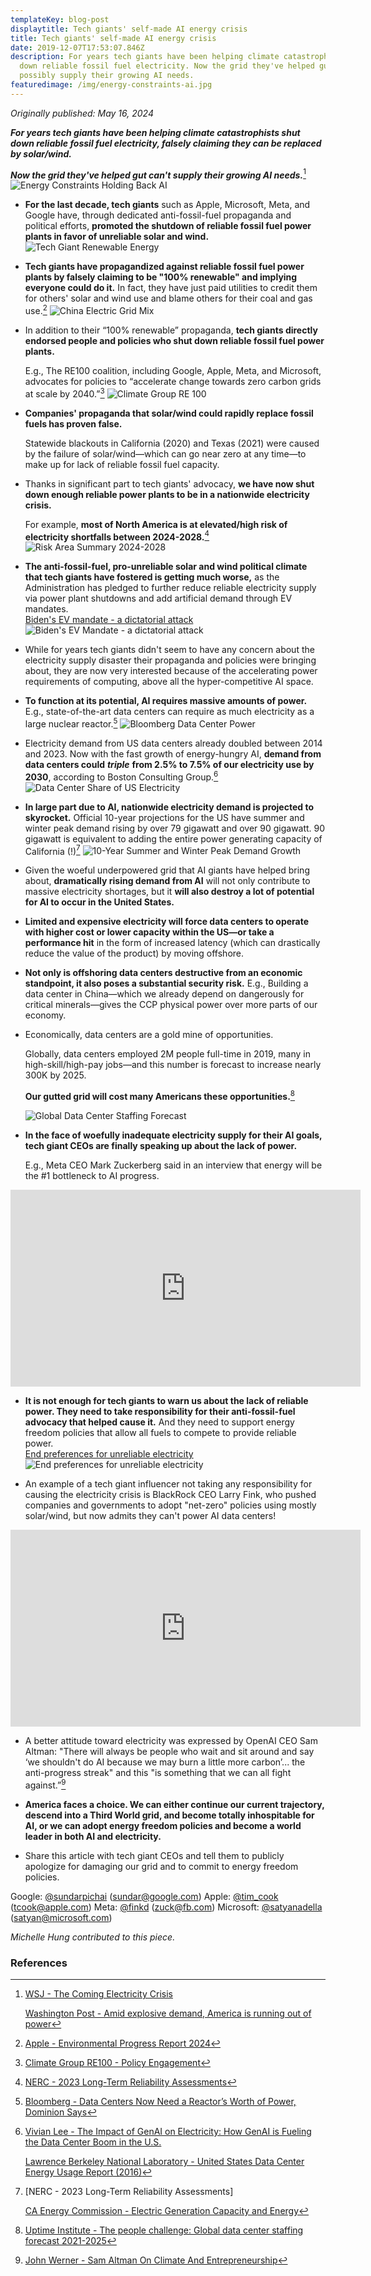 ```yaml
---
templateKey: blog-post
displaytitle: Tech giants' self-made AI energy crisis
title: Tech giants' self-made AI energy crisis
date: 2019-12-07T17:53:07.846Z
description: For years tech giants have been helping climate catastrophists shut
  down reliable fossil fuel electricity. Now the grid they've helped gut cannot
  possibly supply their growing AI needs.
featuredimage: /img/energy-constraints-ai.jpg
---
```

_Originally published: May 16, 2024_

***For years tech giants have been helping climate catastrophists shut down reliable fossil fuel electricity, falsely claiming they can be replaced by solar/wind.***

***Now the grid they've helped gut can't supply their growing AI needs.***[^1]
    ![Energy Constraints Holding Back AI](/img/energy-constraints-ai.jpg)

- **For the last decade, tech giants** such as Apple, Microsoft, Meta, and Google have, through dedicated anti-fossil-fuel propaganda and political efforts, **promoted the shutdown of reliable fossil fuel power plants in favor of unreliable solar and wind.**
    ![Tech Giant Renewable Energy](/img/tech-giant-renewable-energy.jpg)

- **Tech giants have propagandized against reliable fossil fuel power plants by falsely claiming to be "100% renewable" and implying everyone could do it.** In fact, they have just paid utilities to credit them for others' solar and wind use and blame others for their coal and gas use.[^2]
    ![China Electric Grid Mix](/img/china-grid-mix.jpg)

- In addition to their “100% renewable” propaganda, **tech giants directly endorsed people and policies who shut down reliable fossil fuel power plants.**

    E.g., The RE100 coalition, including Google, Apple, Meta, and Microsoft, advocates for policies to “accelerate change towards zero carbon grids at scale by 2040.”[^3]
    ![Climate Group RE 100](/img/re-100-group.jpg)

- **Companies' propaganda that solar/wind could rapidly replace fossil fuels has proven false.**

    Statewide blackouts in California (2020) and Texas (2021) were caused by the failure of solar/wind—which can go near zero at any time—to make up for lack of reliable fossil fuel capacity.

- Thanks in significant part to tech giants' advocacy, **we have now shut down enough reliable power plants to be in a nationwide electricity crisis.**

    For example, **most of North America is at elevated/high risk of electricity shortfalls between 2024-2028.**[^4]
    ![Risk Area Summary 2024-2028](/img/risk-area-summary.jpg)

- **The anti-fossil-fuel, pro-unreliable solar and wind political climate that tech giants have fostered is getting much worse,** as the Administration has pledged to further reduce reliable electricity supply via power plant shutdowns and add artificial demand through EV mandates.\
    [Biden's EV mandate - a dictatorial attack](https://energytalkingpoints.com/bidens-ev-mandate-a-dictatorial-attack-on-the-american-driver-and-the-us-grid/)
    ![Biden's EV Mandate - a dictatorial attack](/img/biden-s-ev-mandate.jpg)

- While for years tech giants didn't seem to have any concern about the electricity supply disaster their propaganda and policies were bringing about, they are now very interested because of the accelerating power requirements of computing, above all the hyper-competitive AI space.

- **To function at its potential, AI requires massive amounts of power.** E.g., state-of-the-art data centers can require as much electricity as a large nuclear reactor.[^5]
    ![Bloomberg Data Center Power](/img/data-center-power.jpg)

- Electricity demand from US data centers already doubled between 2014 and 2023. Now with the fast growth of energy-hungry AI, **demand from data centers could** ***triple*** **from 2.5% to 7.5% of our electricity use by 2030**, according to Boston Consulting Group.[^6]
    ![Data Center Share of US Electricity](/img/data-center-electric-share.jpg)

- **In large part due to AI, nationwide electricity demand is projected to skyrocket.** Official 10-year projections for the US have summer and winter peak demand rising by over 79 gigawatt and over 90 gigawatt. 90 gigawatt is equivalent to adding the entire power generating capacity of California (!)[^7]
    ![10-Year Summer and Winter Peak Demand Growth](/img/summer-and-winter-demand.jpg)

- Given the woeful underpowered grid that AI giants have helped bring about, **dramatically rising demand from AI** will not only contribute to massive electricity shortages, but it **will also destroy a lot of potential for AI to occur in the United States.**

- **Limited and expensive electricity will force data centers to operate with higher cost or lower capacity within the US—or take a performance hit** in the form of increased latency (which can drastically reduce the value of the product) by moving offshore.

- **Not only is offshoring data centers destructive from an economic standpoint, it also poses a substantial security risk.** E.g., Building a data center in China—which we already depend on dangerously for critical minerals—gives the CCP physical power over more parts of our economy.

- Economically, data centers are a gold mine of opportunities.

    Globally, data centers employed 2M people full-time in 2019, many in high-skill/high-pay jobs—and this number is forecast to increase nearly 300K by 2025.

    **Our gutted grid will cost many Americans these opportunities.**[^8]

    ![Global Data Center Staffing Forecast](/img/data-center-staff.jpg)

- **In the face of woefully inadequate electricity supply for their AI goals, tech giant CEOs are finally speaking up about the lack of power.**

    E.g., Meta CEO Mark Zuckerberg said in an interview that energy will be the #1 bottleneck to AI progress.

<iframe width="560" height="315" src="https://www.youtube.com/watch?v=9mjuo5oJxsM" title="YouTube video player" frameborder="0" allow="accelerometer; autoplay; clipboard-write; encrypted-media; gyroscope; picture-in-picture; web-share" allowfullscreen></iframe>

- **It is not enough for tech giants to warn us about the lack of reliable power. They need to take responsibility for their anti-fossil-fuel advocacy that helped cause it.** And they need to support energy freedom policies that allow all fuels to compete to provide reliable power.\
    [End preferences for unreliable electricity](https://energytalkingpoints.com/preferences/)
    ![End preferences for unreliable electricity](/img/end-preferences-unreliable-electricity.jpg)

- An example of a tech giant influencer not taking any responsibility for causing the electricity crisis is BlackRock CEO Larry Fink, who pushed companies and governments to adopt "net-zero" policies using mostly solar/wind, but now admits they can't power AI data centers!
<iframe width="560" height="315" src="https://youtu.be/z0hFvW7ICYY" title="YouTube video player" frameborder="0" allow="accelerometer; autoplay; clipboard-write; encrypted-media; gyroscope; picture-in-picture; web-share" allowfullscreen></iframe>

- A better attitude toward electricity was expressed by OpenAI CEO Sam Altman: "There will always be people who wait and sit around and say ‘we shouldn't do AI because we may burn a little more carbon’... the anti-progress streak" and this "is something that we can all fight against.”[^9]

- **America faces a choice. We can either continue our current trajectory, descend into a Third World grid, and become totally inhospitable for AI, or we can adopt energy freedom policies and become a world leader in both AI and electricity.**

- Share this article with tech giant CEOs and tell them to publicly apologize for damaging our grid and to commit to energy freedom policies.

Google: [@sundarpichai](https://twitter.com/sundarpichai) (sundar@google.com)
Apple: [@tim_cook](https://twitter.com/tim_cook) (tcook@apple.com)
Meta: [@finkd](https://twitter.com/finkd) (zuck@fb.com)
Microsoft: [@satyanadella](https://twitter.com/satyanadella) (satyan@microsoft.com)

*Michelle Hung contributed to this piece.*


### References

[^1]: 
    [WSJ - The Coming Electricity Crisis](https://www.wsj.com/articles/electric-grid-crisis-biden-administration-climate-policy-energy-artificial-intelligence-cfc10b68)

    [Washington Post - Amid explosive demand, America is running out of power](https://www.washingtonpost.com/business/2024/03/07/ai-data-centers-power/)

[^2]: [Apple - Environmental Progress Report 2024](https://www.apple.com/environment/pdf/Apple_Environmental_Progress_Report_2024.pdf)

[^3]: [Climate Group RE100 - Policy Engagement](https://www.there100.org/policy-engagement)

[^4]: [NERC - 2023 Long-Term Reliability Assessments](https://www.nerc.com/pa/RAPA/ra/Pages/default.aspx)


[^5]: [Bloomberg - Data Centers Now Need a Reactor’s Worth of Power, Dominion Says](https://www.bloomberg.com/news/articles/2024-05-02/data-centers-now-need-a-reactor-s-worth-of-power-dominion-says)

[^6]: 
    [Vivian Lee - The Impact of GenAI on Electricity: How GenAI is Fueling the Data Center Boom in the U.S.](https://www.linkedin.com/pulse/impact-genai-electricity-how-fueling-data-center-boom-vivian-lee/)

    [Lawrence Berkeley National Laboratory - United States Data Center Energy Usage Report (2016)](https://eta.lbl.gov/publications/united-states-data-center-energy)

[^7]: 
    [NERC - 2023 Long-Term Reliability Assessments]

    [CA Energy Commission - Electric Generation Capacity and Energy](https://www.energy.ca.gov/data-reports/energy-almanac/california-electricity-data/electric-generation-capacity-and-energy)

[^8]: [Uptime Institute - The people challenge: Global data center staffing forecast 2021-2025](https://www.missioncriticalmagazine.com/ext/resources/images/2021/Staffing-a-Forecast_v5P.pdf)

[^9]: [John Werner - Sam Altman On Climate And Entrepreneurship](https://www.forbes.com/sites/johnwerner/2024/05/03/sam-altman-on-climate-and-entrepreneurship/)
